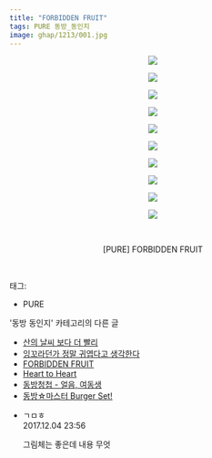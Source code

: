 ```yaml
---
title: "FORBIDDEN FRUIT"
tags: PURE 동방_동인지
image: ghap/1213/001.jpg
---
```

<div class="article">
<p style="text-align: center; clear: none; float: none;"><img src="{{ site.nasurl }}/ghap/1213/001.jpg"/></p>
<p style="text-align: center; clear: none; float: none;"><img src="{{ site.nasurl }}/ghap/1213/002.jpg"/></p>
<p style="text-align: center; clear: none; float: none;"><img src="{{ site.nasurl }}/ghap/1213/003.jpg"/></p>
<p style="text-align: center; clear: none; float: none;"><img src="{{ site.nasurl }}/ghap/1213/004.jpg"/></p>
<p style="text-align: center; clear: none; float: none;"><img src="{{ site.nasurl }}/ghap/1213/005.jpg"/></p>
<p style="text-align: center; clear: none; float: none;"><img src="{{ site.nasurl }}/ghap/1213/006.jpg"/></p>
<p style="text-align: center; clear: none; float: none;"><img src="{{ site.nasurl }}/ghap/1213/007.jpg"/></p>
<p style="text-align: center; clear: none; float: none;"><img src="{{ site.nasurl }}/ghap/1213/008.jpg"/></p>
<p style="text-align: center; clear: none; float: none;"><img src="{{ site.nasurl }}/ghap/1213/009.jpg"/></p>
<p style="text-align: center; clear: none; float: none;"><img src="{{ site.nasurl }}/ghap/1213/010.jpg"/></p>
<p style="text-align: center; clear: none; float: none;"><br/></p>
<p style="text-align: center; clear: none; float: none;">[PURE] FORBIDDEN FRUIT</p>
<p><br/></p>
</div><div class="tagTrail">
<p>태그: </p>
<ul>
<li>PURE</li>
</ul>
</div><div class="another">
<p>'동방 동인지' 카테고리의 다른 글</p>
<ul>
<li><a href="/2016-07-29-ghap_1215">산의 날씨 보다 더 빨리</a></li>
<li><a href="/2016-07-29-ghap_1214">잉꼬라던가 정말 귀엽다고 생각한다</a></li>
<li><a href="/2016-07-29-ghap_1213">FORBIDDEN FRUIT</a></li>
<li><a href="/2016-07-29-ghap_1212">Heart to Heart</a></li>
<li><a href="/2016-07-29-ghap_1211">동방청첩 - 얼음, 여동생</a></li>
<li><a href="/2016-07-29-ghap_1210">동방☆마스터 Burger Set!</a></li>
</ul>
</div><div class="cb_module cb_fluid">
<div class="cb_wrt cb_profile">
<div class="comment">
<ul>
<li class="cb_thumb_off" id="comment15144950">
<div class="cb_comment_area">
<div class="cb_info_area">
<div class="cb_section">
<span class="cb_nick_name">ㄱㅁㅎ</span>
</div>
<div class="cb_section">
<span class="cb_date">2017.12.04 23:56 </span>
</div>
</div>
<div class="cb_dsc_comment">
<p class="cb_dsc">
											그림체는 좋은데 내용 무엇
										</p>
</div>
</div></li>
</ul>
</div>
</div><!-- commentList close -->
</div>